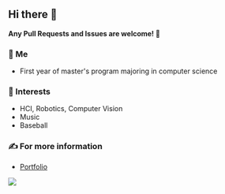 
## Hi there 👋
**Any Pull Requests and Issues are welcome! 🤗**

<!--
- 🔭 I’m currently working on ...
- 🌱 I’m currently learning ...
- 👯 I’m looking to collaborate on ...
- 🤔 I’m looking for help with ...
- 💬 Ask me about ...
- 📫 How to reach me: ...
- 😄 Pronouns: ...
- ⚡ Fun fact: ...

![github stats](https://github-readme-stats.vercel.app/api?username=takeyamayuki)
[![Top Langs](https://github-readme-stats.vercel.app/api/top-langs/?username=takeyamayuki)](https://github.com/anuraghazra/github-readme-stats)  
-->

### 👨 Me
  - First year of master's program majoring in computer science

### 🌱 Interests
  - HCI, Robotics, Computer Vision
  - Music
  - Baseball

### ✍ For more information
  - [Portfolio](https://takeyamayuki.github.io/about/)

![](./profile-3d-contrib/profile-night-green.svg)